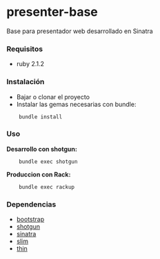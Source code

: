 # presenter-base

Base para presentador web desarrollado en Sinatra

### Requisitos
- ruby 2.1.2

### Instalación
- Bajar o clonar el proyecto
- Instalar las gemas necesarias con bundle:
```
	bundle install
```


### Uso
**Desarrollo con shotgun:**
```
	bundle exec shotgun
```

**Produccion con Rack:**
```
	bundle exec rackup
```


### Dependencias
- [bootstrap](http://getbootstrap.com/)
- [shotgun](https://github.com/rtomayko/shotgun)
- [sinatra](https://github.com/sinatra/sinatra/)
- [slim](https://github.com/slim-template/slim)
- [thin](https://github.com/macournoyer/thin/)

